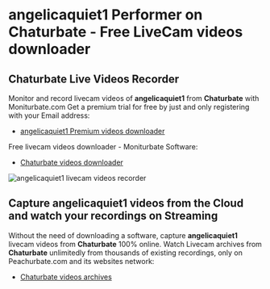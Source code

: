 # angelicaquiet1 Performer on Chaturbate - Free LiveCam videos downloader

## Chaturbate Live Videos Recorder

Monitor and record livecam videos of **angelicaquiet1** from **Chaturbate** with Moniturbate.com
Get a premium trial for free by just and only registering with your Email address:
* [angelicaquiet1 Premium videos downloader](https://moniturbate.com/request-demo-licence-key.html)

Free livecam videos downloader - Moniturbate Software:
* [Chaturbate videos downloader](https://moniturbate.com/moniturbate-download-software.html)

![angelicaquiet1 livecam videos recorder](https://peachurnet.com/templates/moniturbate-software.png)


## Capture angelicaquiet1 videos from the Cloud and watch your recordings on Streaming

Without the need of downloading a software, capture **angelicaquiet1** livecam videos from **Chaturbate** 100% online.
Watch Livecam archives from **Chaturbate** unlimitedly from thousands of existing recordings, only on Peachurbate.com and its websites network:
* [Chaturbate videos archives](https://peachurnet.com/)